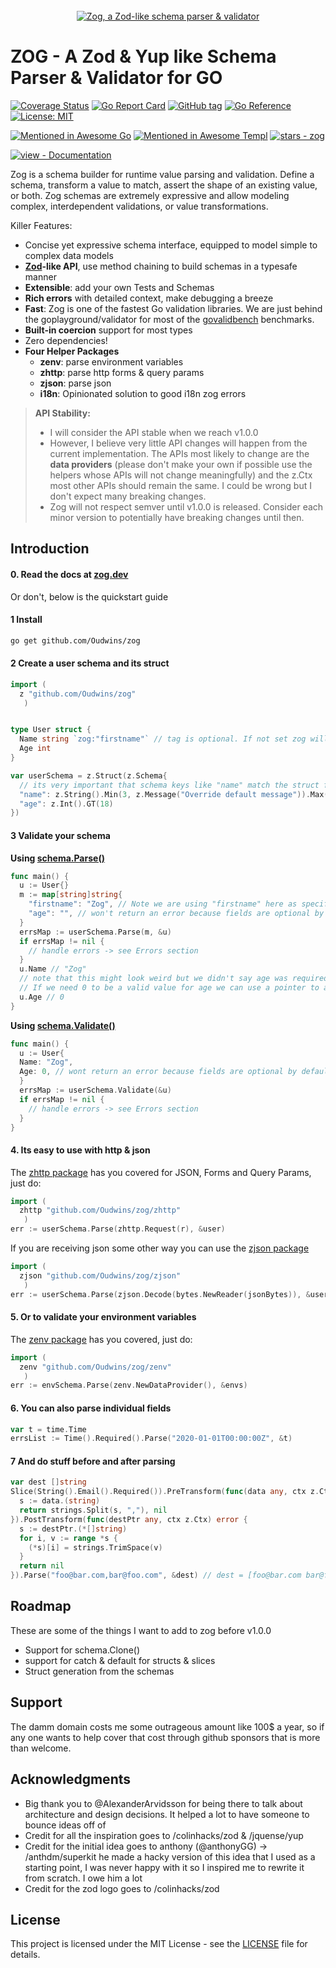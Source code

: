 <div align="center">
    <br />
    <a href="https://github.com/Oudwins/zog">
     <img src="https://raw.githubusercontent.com/Oudwins/zog/master/assets/zog-banner.png" alt="Zog, a Zod-like schema parser & validator" />
    </a>
</div>

# ZOG - A Zod & Yup like Schema Parser & Validator for GO

[![Coverage Status](https://coveralls.io/repos/github/Oudwins/zog/badge.svg?branch=master)](https://coveralls.io/github/Oudwins/zog?branch=master)
[![Go Report Card](https://goreportcard.com/badge/Oudwins/zog)](https://goreportcard.com/report/github.com/Oudwins/zog)
[![GitHub tag](https://img.shields.io/github/tag/Oudwins/zog?include_prereleases=&sort=semver&color=blue)](https://github.com/Oudwins/zog/releases/)
<a href="https://pkg.go.dev/github.com/Oudwins/zog"><img src="https://pkg.go.dev/badge/github.com//github.com/Oudwins/tailwind-merge-go.svg" alt="Go Reference" /></a>
[![License: MIT](https://img.shields.io/badge/License-MIT-blue.svg)](https://opensource.org/licenses/MIT)

[![Mentioned in Awesome Go](https://awesome.re/mentioned-badge.svg)](https://github.com/avelino/awesome-go)
[![Mentioned in Awesome Templ](https://awesome.re/mentioned-badge-flat.svg)](https://github.com/templ-go/awesome-templ)
[![stars - zog](https://img.shields.io/github/stars/Oudwins/zog?style=social)](https://github.com/Oudwins/zog)

[![view - Documentation](https://img.shields.io/badge/view-Documentation-blue?style=for-the-badge)](https://zog.dev)

Zog is a schema builder for runtime value parsing and validation. Define a schema, transform a value to match, assert the shape of an existing value, or both. Zog schemas are extremely expressive and allow modeling complex, interdependent validations, or value transformations.

Killer Features:

- Concise yet expressive schema interface, equipped to model simple to complex data models
- **[Zod](https://github.com/colinhacks/zod)-like API**, use method chaining to build schemas in a typesafe manner
- **Extensible**: add your own Tests and Schemas
- **Rich errors** with detailed context, make debugging a breeze
- **Fast**: Zog is one of the fastest Go validation libraries. We are just behind the goplayground/validator for most of the [govalidbench](https://github.com/Oudwins/govalidbench/tree/master) benchmarks.
- **Built-in coercion** support for most types
- Zero dependencies!
- **Four Helper Packages**
  - **zenv**: parse environment variables
  - **zhttp**: parse http forms & query params
  - **zjson**: parse json
  - **i18n**: Opinionated solution to good i18n zog errors

> **API Stability:**
>
> - I will consider the API stable when we reach v1.0.0
> - However, I believe very little API changes will happen from the current implementation. The APIs most likely to change are the **data providers** (please don't make your own if possible use the helpers whose APIs will not change meaningfully) and the z.Ctx most other APIs should remain the same. I could be wrong but I don't expect many breaking changes.
> - Zog will not respect semver until v1.0.0 is released. Consider each minor version to potentially have breaking changes until then.

## Introduction

#### **0. Read the docs at [zog.dev](https://zog.dev)**

Or don't, below is the quickstart guide

#### **1 Install**

```bash
go get github.com/Oudwins/zog
```

#### **2 Create a user schema and its struct**

```go
import (
  z "github.com/Oudwins/zog"
   )


type User struct {
  Name string `zog:"firstname"` // tag is optional. If not set zog will check for "name" field in the input data
  Age int
}

var userSchema = z.Struct(z.Schema{
  // its very important that schema keys like "name" match the struct field name NOT the input data
  "name": z.String().Min(3, z.Message("Override default message")).Max(10),
  "age": z.Int().GT(18)
})
```

#### **3 Validate your schema**

**Using [schema.Parse()](https://zog.dev/core-concepts/parsing)**

```go
func main() {
  u := User{}
  m := map[string]string{
    "firstname": "Zog", // Note we are using "firstname" here as specified in the struct tag
    "age": "", // won't return an error because fields are optional by default
  }
  errsMap := userSchema.Parse(m, &u)
  if errsMap != nil {
    // handle errors -> see Errors section
  }
  u.Name // "Zog"
  // note that this might look weird but we didn't say age was required so Zog just skipped the empty string and we are left with the uninitialized int
  // If we need 0 to be a valid value for age we can use a pointer to an int which will be nil if the value was not present in the input data
  u.Age // 0
}
```

**Using [schema.Validate()](https://zog.dev/core-concepts/validate)**

```go
func main() {
  u := User{
  Name: "Zog",
  Age: 0, // wont return an error because fields are optional by default otherwise it will error
  }
  errsMap := userSchema.Validate(&u)
  if errsMap != nil {
    // handle errors -> see Errors section
  }
}
```

#### **4. Its easy to use with http & json**

The [zhttp package](https://zog.dev/packages/zhttp) has you covered for JSON, Forms and Query Params, just do:

```go
import (
  zhttp "github.com/Oudwins/zog/zhttp"
   )
err := userSchema.Parse(zhttp.Request(r), &user)
```

If you are receiving json some other way you can use the [zjson package](https://zog.dev/packages/zjson)

```go
import (
  zjson "github.com/Oudwins/zog/zjson"
   )
err := userSchema.Parse(zjson.Decode(bytes.NewReader(jsonBytes)), &user)
```

#### **5. Or to validate your environment variables**

The [zenv package](https://zog.dev/packages/zenv) has you covered, just do:

```go
import (
  zenv "github.com/Oudwins/zog/zenv"
   )
err := envSchema.Parse(zenv.NewDataProvider(), &envs)
```

#### **6. You can also parse individual fields**

```go
var t = time.Time
errsList := Time().Required().Parse("2020-01-01T00:00:00Z", &t)
```

#### **7 And do stuff before and after parsing**

```go
var dest []string
Slice(String().Email().Required()).PreTransform(func(data any, ctx z.Ctx) (any, error) {
  s := data.(string)
  return strings.Split(s, ","), nil
}).PostTransform(func(destPtr any, ctx z.Ctx) error {
  s := destPtr.(*[]string)
  for i, v := range *s {
    (*s)[i] = strings.TrimSpace(v)
  }
  return nil
}).Parse("foo@bar.com,bar@foo.com", &dest) // dest = [foo@bar.com bar@foo.com]
```

## Roadmap

These are some of the things I want to add to zog before v1.0.0

- Support for schema.Clone()
- support for catch & default for structs & slices
- Struct generation from the schemas

## Support

The damm domain costs me some outrageous amount like 100$ a year, so if any one wants to help cover that cost through github sponsors that is more than welcome.

## Acknowledgments

- Big thank you to @AlexanderArvidsson for being there to talk about architecture and design decisions. It helped a lot to have someone to bounce ideas off of
- Credit for all the inspiration goes to /colinhacks/zod & /jquense/yup
- Credit for the initial idea goes to anthony (@anthonyGG) -> /anthdm/superkit he made a hacky version of this idea that I used as a starting point, I was never happy with it so I inspired me to rewrite it from scratch. I owe him a lot
- Credit for the zod logo goes to /colinhacks/zod

## License

This project is licensed under the MIT License -
see the [LICENSE](LICENSE) file for details.
